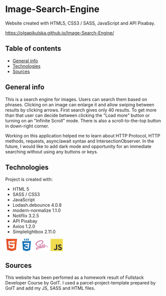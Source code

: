 # Image-Search-Engine
Website created with HTML5, CSS3 / SASS, JavaScript and API Pixabay. 

https://olgapikulska.github.io/Image-Search-Engine/

## Table of contents
* [General info](#general-info)
* [Technologies](#technologies)
* [Sources](#sources)

## General info
This is a search engine for images. Users can search them based on phrases. Clicking on an image can enlarge it and allow swiping between results by clicking arrows. 
First search gives only 40 results. To get more than that user can decide between clicking the "Load more" button or turning on an "Infinite Scroll" mode. There is also a scroll-to-the-top button in down-right corner. 

Working on this application helped me to learn about HTTP Protocol, HTTP methods, requests, async/await syntax and IntersectionObserver. In the future, I would like to add dark mode and opportunity for an immediate searching without using any buttons or keys.

	
## Technologies
Project is created with:
* HTML 5
* SASS / CSS3
* JavaScript
* Lodash.debounce 4.0.8
* modern-normalize 1.1.0
* Notiflix 3.2.5
* API Pixabay
* Axios 1.2.0
* Simplelightbox 2.11.0

<img src="https://github.com/devicons/devicon/blob/master/icons/html5/html5-original.svg" title="HTML5" alt="HTML" width="40" height="40"/>&nbsp;
<img src="https://github.com/devicons/devicon/blob/master/icons/css3/css3-plain-wordmark.svg"  title="CSS3" alt="CSS" width="40" height="40"/>&nbsp;
<img src="https://github.com/devicons/devicon/blob/master/icons/sass/sass-original.svg" title="JavaScript" alt="JavaScript" width="40" height="40"/>&nbsp;
<img src="https://github.com/devicons/devicon/blob/master/icons/javascript/javascript-original.svg" title="JavaScript" alt="JavaScript" width="40" height="40"/>&nbsp;
 
## Sources
This website has been perfomed as a homework result of Fullstack Developer Course by GoIT. I used a parcel-project-template prepared by GoIT and add my JS, SASS and HTML files. 
